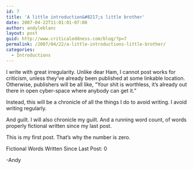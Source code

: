 ```yaml
---
id: 7
title: 'A little introduction&#8217;s little brother'
date: 2007-04-22T11:01:01-07:00
author: andyleblanc
layout: post
guid: http://www.criticaloddness.com/blog/?p=7
permalink: /2007/04/22/a-little-introductions-little-brother/
categories:
  - Introductions
---
```

I write with great irregularity. Unlike dear Ham, I cannot post works for criticism, unless they&#8217;ve already been published at some linkable location. Otherwise, publishers will be all like, &#8220;Your shit is worthless, it&#8217;s already out there in open cyber-space where anybody can get it.&#8221;

Instead, this will be a chronicle of all the things I do to avoid writing. I avoid writing regularly. 

And guilt. I will also chronicle my guilt. And a running word count, of words properly fictional written since my last post. 

This is my first post. That&#8217;s why the number is zero.

Fictional Words Written Since Last Post: 0

-Andy